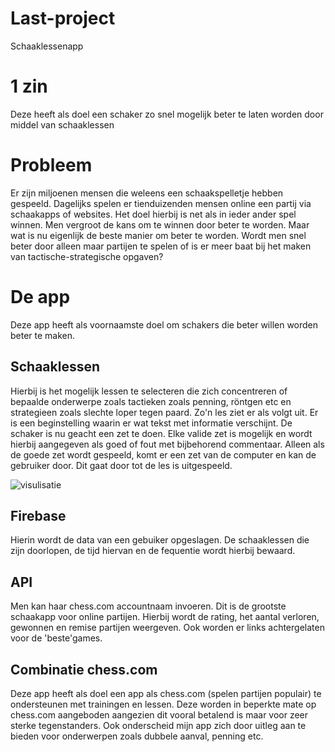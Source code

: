 # Last-project
Schaaklessenapp

# 1 zin
Deze heeft als doel een schaker zo snel mogelijk beter te laten worden door middel van schaaklessen

# Probleem
Er zijn miljoenen mensen die weleens een schaakspelletje hebben gespeeld. Dagelijks spelen er tienduizenden mensen online een partij via 
schaakapps of websites. Het doel hierbij is net als in ieder ander spel winnen.
Men vergroot de kans om te winnen door beter te worden. Maar wat is nu eigenlijk de beste manier om beter te worden. Wordt men snel beter door alleen maar partijen te spelen of is er meer baat bij het maken van tactische-strategische opgaven?

# De app
Deze app heeft als voornaamste doel om schakers die beter willen worden beter te maken. 

## Schaaklessen
Hierbij is het mogelijk lessen te selecteren die zich concentreren of bepaalde onderwerpe zoals tactieken zoals penning, röntgen etc en strategieen zoals slechte loper tegen paard. Zo'n les ziet er als volgt uit. Er is een beginstelling waarin er wat tekst met informatie verschijnt. De schaker is nu geacht een zet te doen.
Elke valide zet is mogelijk en wordt hierbij aangegeven als goed of fout met bijbehorend commentaar. Alleen als de goede zet wordt gespeeld, komt er een zet van de computer en kan de gebruiker door. Dit gaat door tot de les is uitgespeeld.

![visulisatie](https://user-images.githubusercontent.com/36193067/40915619-1241fdc8-67fd-11e8-8c28-a6931369b5cc.png)


## Firebase
Hierin wordt de data van een gebuiker opgeslagen. De schaaklessen die zijn doorlopen, de tijd hiervan en de fequentie wordt hierbij bewaard. 

## API
Men kan haar chess.com accountnaam invoeren. Dit is de grootste schaakapp voor online partijen. Hierbij wordt de rating, het aantal verloren, gewonnen en remise partijen weergeven. Ook worden er links achtergelaten voor de 'beste'games.

## Combinatie chess.com
Deze app heeft als doel een app als chess.com (spelen partijen populair) te ondersteunen met trainingen en lessen. Deze worden in beperkte mate op chess.com aangeboden aangezien dit vooral betalend is maar voor zeer sterke tegenstanders. Ook onderscheid mijn app zich door uitleg aan te bieden voor onderwerpen zoals dubbele aanval, penning etc.


